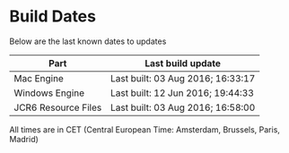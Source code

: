 # Build Dates

Below are the last known dates to updates

Part | Last build update
-----|-----
Mac Engine | Last built: 03 Aug 2016; 16:33:17
Windows Engine | Last built: 12 Jun 2016; 19:44:33
JCR6 Resource Files | Last built: 03 Aug 2016; 16:58:00
All times are in CET (Central European Time: Amsterdam, Brussels, Paris, Madrid)



